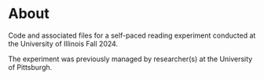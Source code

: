 # About
Code and associated files for a self-paced reading experiment conducted at the University of Illinois Fall 2024. 

The experiment was previously managed by researcher(s) at the University of Pittsburgh.

